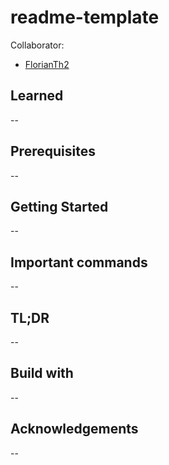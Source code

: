 # readme-template


Collaborator:
 - [FlorianTh2](https://github.com/FlorianTh2)


## Learned
--

## Prerequisites
--

## Getting Started
--

## Important commands
--

## TL;DR
--

## Build with
--

## Acknowledgements
--


   [here]: <https://github.com/FlorianTh2>
